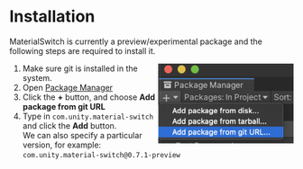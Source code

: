 # Installation

MaterialSwitch is currently a preview/experimental package and 
the following steps are required to install it.

<img align="right" src="images/package-manager-add-from-git.png">

1. Make sure git is installed in the system.
1. Open [Package Manager](https://docs.unity3d.com/Manual/upm-ui.html) 
1. Click the **+** button, and choose **Add package from git URL** 
1. Type in `com.unity.material-switch` and click the **Add** button.  
   We can also specify a particular version, for example: `com.unity.material-switch@0.7.1-preview`




